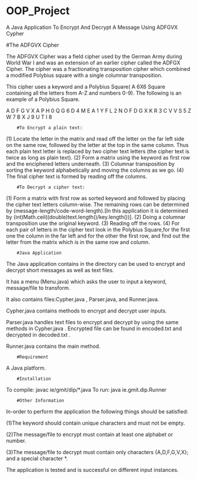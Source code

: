 # OOP_Project
A Java Application To Encrypt And Decrypt A Message Using ADFGVX Cypher

#The ADFGVX Cipher
														
The ADFGVX Cipher was a field cipher used by the German Army during World War I and was an extension of an earlier cipher called the ADFGX Cipher. The cipher was a fractionating transposition cipher which combined a modified Polybius square with a single columnar transposition.

This cipher uses a keyword and a Polybius Square( A 6X6 Square containing all the letters from A-Z and numbers 0-9). The following is an example of a Polybius Square.

  A D F G V X
A P H 0 Q G 6
D 4 M E A 1 Y
F L 2 N O F D
G X K R 3 C V
V S 5 Z W 7 B
X J 9 U T I 8

		#To Encrypt a plain text: 

(1) Locate the letter in the matrix and read off the letter on the far left side on the same row, followed by the letter at the top in the same column.
	Thus each plain text letter is replaced by two cipher text letters (the cipher text is twice as long as plain text). 
(2) Form a matrix using the keyword as first row and the enciphered letters underneath.
(3) Columnar transposition by sorting the keyword alphabetically and moving the columns as we go.
(4) The final cipher text is formed by reading off the columns.

		#To Decrypt a cipher text:

(1) Form a matrix with first row as sorted keyword and followed by placing the cipher text letters column-wise.
	The remaining rows can be determined by (message-length/code-word-length).[In this application it is determined by (int)Math.ceil((double)text.length()/key.length())].
(2) Doing a columnar transposition use the original keyword.
(3) Reading off the rows. 
(4) For each pair of letters in the cipher text look in the Polybius Square,for the first one the column in the far left and for the other the first row,
	and find out the letter from the matrix which is in the same row and column.

		#Java Application

The Java application contains in the directory can be used to encrypt and decrypt short messages as well as text files.

It has a menu (Menu.java) which asks the user to input a keyword, message/file to transform.

It also contains files:Cypher.java , Parser.java, and Runner.java.

Cypher.java contains methods to encrypt and decrypt user inputs.

Parser.java handles text files to encrypt and decrypt by using the same methods in Cypher.java . Encrypted file can be found in encoded.txt and decrypted in decoded.txt .

Runner.java contains the main method.


		#Requirement
		
A Java platform.	

		#Installation
		
To compile: javac ie/gmit/dip/*.java
To run: java ie.gmit.dip.Runner

		#Other Information

In-order to perform the application the following things should be satisfied:		

(1)The keyword should contain unique characters and must not be empty.

(2)The message/file to encrypt must contain at least one alphabet or number.

(3)The message/file to decrypt must contain only characters {A,D,F,G,V,X}; and a special character *.

The application is tested and is successful on different input instances. 
